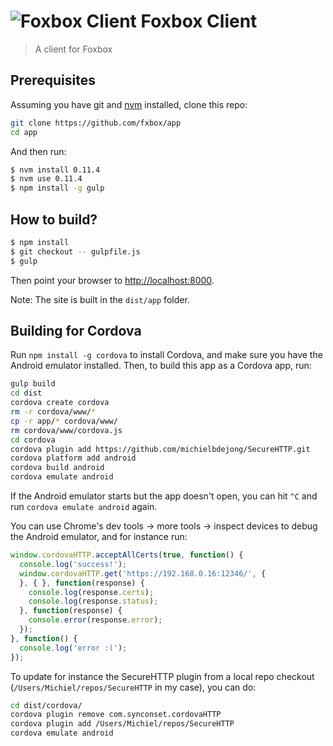 # ![Foxbox Client](https://raw.githubusercontent.com/fxbox/app/master/app/img/icons/32.png "Foxbox Client") Foxbox Client

> A client for Foxbox

## Prerequisites

Assuming you have git and [nvm](http://nvm.sh/) installed, clone this repo:

```bash
git clone https://github.com/fxbox/app
cd app
```

And then run:

```bash
$ nvm install 0.11.4
$ nvm use 0.11.4
$ npm install -g gulp
```

## How to build?

```bash
$ npm install
$ git checkout -- gulpfile.js
$ gulp
```

Then point your browser to [http://localhost:8000](http://localhost:8000/).

Note: The site is built in the `dist/app` folder.

## Building for Cordova

Run `npm install -g cordova` to install Cordova, and make sure you have the Android
emulator installed. Then, to build this app as a Cordova app, run:

```bash
gulp build
cd dist
cordova create cordova
rm -r cordova/www/*
cp -r app/* cordova/www/
rm cordova/www/cordova.js
cd cordova
cordova plugin add https://github.com/michielbdejong/SecureHTTP.git
cordova platform add android
cordova build android
cordova emulate android
```

If the Android emulator starts but the app doesn't open, you can hit `^C` and
run `cordova emulate android` again.

You can use Chrome's dev tools -> more tools -> inspect devices
to debug the Android emulator, and for instance run:
```js
window.cordovaHTTP.acceptAllCerts(true, function() {
  console.log('success!');
  window.cordovaHTTP.get('https://192.168.0.16:12346/', {
  }, { }, function(response) {
    console.log(response.certs);
    console.log(response.status);
  }, function(response) {
    console.error(response.error);
  });
}, function() {
  console.log('error :(');
});
```
To update for instance the SecureHTTP plugin from a local repo checkout
(`/Users/Michiel/repos/SecureHTTP` in my case), you can do:

```bash
cd dist/cordova/
cordova plugin remove com.synconset.cordovaHTTP
cordova plugin add /Users/Michiel/repos/SecureHTTP
cordova emulate android
```
